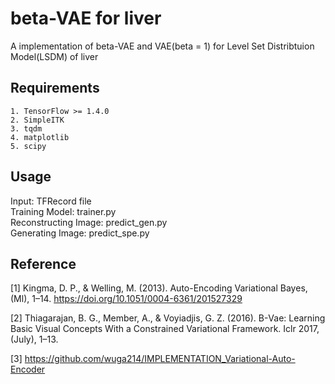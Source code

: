 # beta-VAE for liver
A implementation of beta-VAE and VAE(beta = 1) for Level Set Distribtuion Model(LSDM) of liver 

## Requirements
```
1. TensorFlow >= 1.4.0
2. SimpleITK
3. tqdm
4. matplotlib
5. scipy
```

## Usage
Input: TFRecord file\
Training Model: trainer.py\
Reconstructing Image: predict_gen.py\
Generating Image: predict_spe.py

## Reference
[1] Kingma, D. P., & Welling, M. (2013). Auto-Encoding Variational Bayes, (Ml), 1–14. https://doi.org/10.1051/0004-6361/201527329

[2] Thiagarajan, B. G., Member, A., & Voyiadjis, G. Z. (2016). Β-Vae: Learning Basic Visual Concepts With a Constrained Variational Framework. Iclr 2017, (July), 1–13.

[3] https://github.com/wuga214/IMPLEMENTATION_Variational-Auto-Encoder
